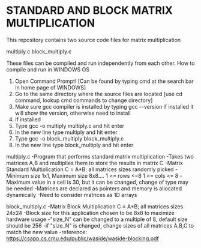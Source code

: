 # STANDARD AND BLOCK MATRIX MULTIPLICATION


This repository contains two source code files for matrix multiplication

multiply.c
block_multiply.c


These files can be compiled and run independently from each other.
How to compile and run in WINDOWS OS
1) Open Command Prompt! [Can be found by typing cmd at the search bar in home page of WINDOWS]
2) Go to the same directory where the source files are located [use cd command, lookup cmd commands to change directory]
3) Make sure gcc compiler is installed by typing   gcc --version   if installed it will show the version, otherwise need to install
4) If installed
5) Type   gcc -o multiply multiply.c  and hit enter    
6) In the new line type  multiply   and hit enter
7) Type gcc -o block_multiply block_multiply.c
8) In the new line type  block_multiply   and hit enter


multiply.c 
-Program that performs standard matrix multiplication
-Takes two matrices A,B and multiplies them to store the results in matrix C
-Matrix Standard Multiplication C = A*B; all matrices sizes randomly picked
-Minimum size 1x1, Maximum size 8x8....
1 <= rows <=8  1 <= cols <= 8
-Maximum value in a cell is 30, but it can be changed, change of type may be needed
-Matrices are declared as pointers and memory is allocated dynamically
-Need to consider matrices as 1D arrays


block_multiply.c
-Matrix Block Multiplication C = A*B; all matrices sizes 24x24
-Block size for this application chosen to be 8x8 to maximize hardware usage
-"size_N" can be changed to a multiple of 8, default size should be 256
-if "size_N" is changed, change sizes of all matrices A,B,C to match the new value
-reference: https://csapp.cs.cmu.edu/public/waside/waside-blocking.pdf 
